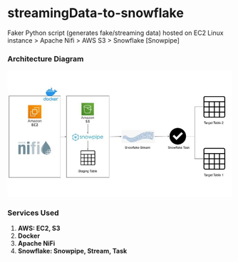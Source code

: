 # streamingData-to-snowflake

Faker Python script (generates fake/streaming data) hosted on EC2 Linux instance > Apache Nifi > AWS S3 > Snowflake [Snowpipe] 

### Architecture Diagram

![Architecture Diagram](https://raw.githubusercontent.com/rokusho235/streamingData-to-snowflake/main/overview.jpg)

### Services Used

1.  **AWS: EC2, S3**
3.  **Docker**
4.  **Apache NiFi**
5.  **Snowflake: Snowpipe, Stream, Task**
